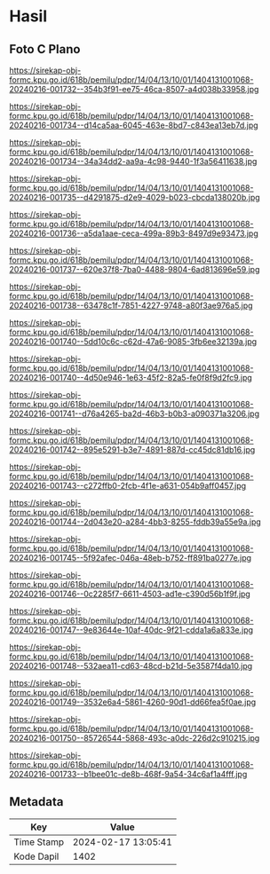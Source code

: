 # Hasil

## Foto C Plano

https://sirekap-obj-formc.kpu.go.id/618b/pemilu/pdpr/14/04/13/10/01/1404131001068-20240216-001732--354b3f91-ee75-46ca-8507-a4d038b33958.jpg

https://sirekap-obj-formc.kpu.go.id/618b/pemilu/pdpr/14/04/13/10/01/1404131001068-20240216-001734--d14ca5aa-6045-463e-8bd7-c843ea13eb7d.jpg

https://sirekap-obj-formc.kpu.go.id/618b/pemilu/pdpr/14/04/13/10/01/1404131001068-20240216-001734--34a34dd2-aa9a-4c98-9440-1f3a56411638.jpg

https://sirekap-obj-formc.kpu.go.id/618b/pemilu/pdpr/14/04/13/10/01/1404131001068-20240216-001735--d4291875-d2e9-4029-b023-cbcda138020b.jpg

https://sirekap-obj-formc.kpu.go.id/618b/pemilu/pdpr/14/04/13/10/01/1404131001068-20240216-001736--a5da1aae-ceca-499a-89b3-8497d9e93473.jpg

https://sirekap-obj-formc.kpu.go.id/618b/pemilu/pdpr/14/04/13/10/01/1404131001068-20240216-001737--620e37f8-7ba0-4488-9804-6ad813696e59.jpg

https://sirekap-obj-formc.kpu.go.id/618b/pemilu/pdpr/14/04/13/10/01/1404131001068-20240216-001738--63478c1f-7851-4227-9748-a80f3ae976a5.jpg

https://sirekap-obj-formc.kpu.go.id/618b/pemilu/pdpr/14/04/13/10/01/1404131001068-20240216-001740--5dd10c6c-c62d-47a6-9085-3fb6ee32139a.jpg

https://sirekap-obj-formc.kpu.go.id/618b/pemilu/pdpr/14/04/13/10/01/1404131001068-20240216-001740--4d50e946-1e63-45f2-82a5-fe0f8f9d2fc9.jpg

https://sirekap-obj-formc.kpu.go.id/618b/pemilu/pdpr/14/04/13/10/01/1404131001068-20240216-001741--d76a4265-ba2d-46b3-b0b3-a090371a3206.jpg

https://sirekap-obj-formc.kpu.go.id/618b/pemilu/pdpr/14/04/13/10/01/1404131001068-20240216-001742--895e5291-b3e7-4891-887d-cc45dc81db16.jpg

https://sirekap-obj-formc.kpu.go.id/618b/pemilu/pdpr/14/04/13/10/01/1404131001068-20240216-001743--c272ffb0-2fcb-4f1e-a631-054b9aff0457.jpg

https://sirekap-obj-formc.kpu.go.id/618b/pemilu/pdpr/14/04/13/10/01/1404131001068-20240216-001744--2d043e20-a284-4bb3-8255-fddb39a55e9a.jpg

https://sirekap-obj-formc.kpu.go.id/618b/pemilu/pdpr/14/04/13/10/01/1404131001068-20240216-001745--5f92afec-046a-48eb-b752-ff891ba0277e.jpg

https://sirekap-obj-formc.kpu.go.id/618b/pemilu/pdpr/14/04/13/10/01/1404131001068-20240216-001746--0c2285f7-6611-4503-ad1e-c390d56b1f9f.jpg

https://sirekap-obj-formc.kpu.go.id/618b/pemilu/pdpr/14/04/13/10/01/1404131001068-20240216-001747--9e83644e-10af-40dc-9f21-cdda1a6a833e.jpg

https://sirekap-obj-formc.kpu.go.id/618b/pemilu/pdpr/14/04/13/10/01/1404131001068-20240216-001748--532aea11-cd63-48cd-b21d-5e3587f4da10.jpg

https://sirekap-obj-formc.kpu.go.id/618b/pemilu/pdpr/14/04/13/10/01/1404131001068-20240216-001749--3532e6a4-5861-4260-90d1-dd66fea5f0ae.jpg

https://sirekap-obj-formc.kpu.go.id/618b/pemilu/pdpr/14/04/13/10/01/1404131001068-20240216-001750--85726544-5868-493c-a0dc-226d2c910215.jpg

https://sirekap-obj-formc.kpu.go.id/618b/pemilu/pdpr/14/04/13/10/01/1404131001068-20240216-001733--b1bee01c-de8b-468f-9a54-34c6af1a4fff.jpg


## Metadata

| Key        | Value               |
| ---------- | ------------------- |
| Time Stamp | 2024-02-17 13:05:41 |
| Kode Dapil | 1402                |



